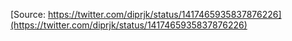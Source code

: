 [Source: https://twitter.com/diprjk/status/1417465935837876226](https://twitter.com/diprjk/status/1417465935837876226)